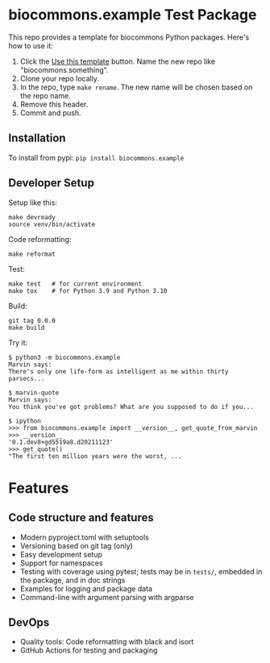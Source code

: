 # biocommons.example Test Package

This repo provides a template for biocommons Python packages.  Here's how to use it:

1. Click the [Use this template](https://github.com/biocommons/example/generate)
   button. Name the new repo like "biocommons.something".
1. Clone your repo locally.
1. In the repo, type `make rename`. The new name will be chosen based on the repo name.
1. Remove this header.
1. Commit and push.

## Installation

To install from pypi: ```pip install biocommons.example```

## Developer Setup

Setup like this:

    make devready
    source venv/bin/activate

Code reformatting:

    make reformat

Test:

    make test   # for current environment
    make tox    # for Python 3.9 and Python 3.10

Build:

    git tag 0.0.0
    make build

Try it:

    $ python3 -m biocommons.example
    Marvin says:
    There's only one life-form as intelligent as me within thirty parsecs...
           
    $ marvin-quote 
    Marvin says:
    You think you've got problems? What are you supposed to do if you...
    
    $ ipython
    >>> from biocommons.example import __version__, get_quote_from_marvin
    >>> __version__
    '0.1.dev8+gd5519a8.d20211123'
    >>> get_quote()
    "The first ten million years were the worst, ...


# Features

## Code structure and features

* Modern pyproject.toml with setuptools
* Versioning based on git tag (only)
* Easy development setup
* Support for namespaces
* Testing with coverage using pytest; tests may be in `tests/`, embedded in the package, and in doc strings
* Examples for logging and package data
* Command-line with argument parsing with argparse

## DevOps

* Quality tools: Code reformatting with black and isort
* GitHub Actions for testing and packaging

